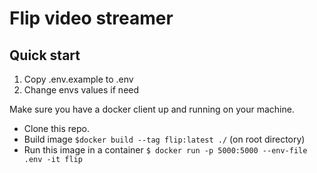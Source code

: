 # Flip video streamer

## Quick start
1. Copy .env.example to .env
2. Change envs values if need

Make sure you have a docker client up and running on your machine.
* Clone this repo.
* Build image `$docker build --tag flip:latest ./` (on root directory)
* Run this image in a container `$ docker run -p 5000:5000 --env-file .env -it flip`